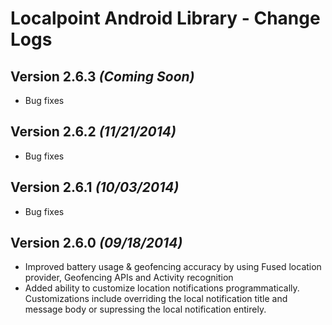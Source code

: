 Localpoint Android Library - Change Logs
==========

Version 2.6.3 *(Coming Soon)*
----------------------------
* Bug fixes

Version 2.6.2 *(11/21/2014)*
----------------------------
* Bug fixes

Version 2.6.1 *(10/03/2014)*
----------------------------
* Bug fixes

Version 2.6.0 *(09/18/2014)*
----------------------------
* Improved battery usage & geofencing accuracy by using Fused location provider, Geofencing APIs and Activity recognition
* Added ability to customize location notifications programmatically. Customizations include overriding the local notification title and message body or supressing the local notification entirely.

